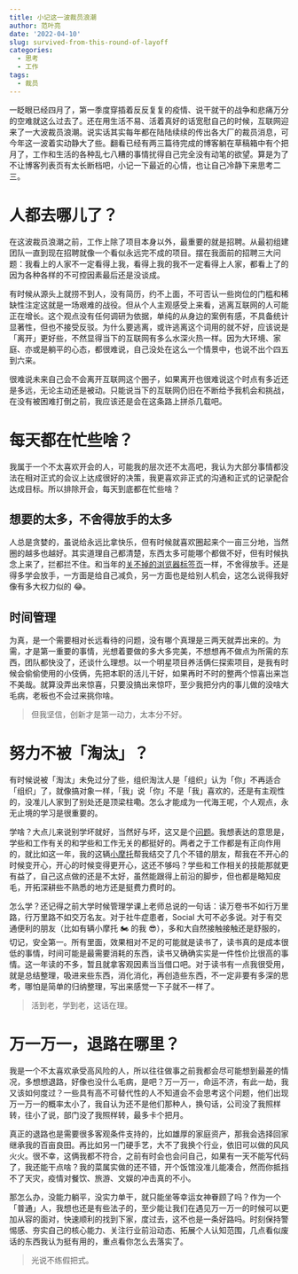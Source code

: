 ```yaml
---
title: 小记这一波裁员浪潮
author: 范叶亮
date: '2022-04-10'
slug: survived-from-this-round-of-layoff
categories:
  - 思考
  - 工作
tags:
  - 裁员
---
```


一眨眼已经四月了，第一季度穿插着反反复复的疫情、说干就干的战争和悲痛万分的空难就这么过去了。还在用生活不易、活着真好的话宽慰自己的时候，互联网迎来了一大波裁员浪潮。说实话其实每年都在陆陆续续的传出各大厂的裁员消息，可今年这一波着实动静大了些。翻看已经有两三篇待完成的博客躺在草稿箱中有个把月了，工作和生活的各种乱七八糟的事情扰得自己完全没有动笔的欲望。算是为了不让博客列表页有太长断档吧，小记一下最近的心情，也让自己冷静下来思考二三。

# 人都去哪儿了？

在这波裁员浪潮之前，工作上除了项目本身以外，最重要的就是招聘。从最初组建团队一直到现在招聘就像一个看似永远完不成的项目。摆在我面前的招聘三大问题：我看上的人家不一定看得上我，看得上我的我不一定看得上人家，都看上了的因为各种各样的不可控因素最后还是没谈成。

有时候从源头上就捞不到人，没有简历，约不上面，不可否认一些岗位的门槛和稀缺性注定这就是一场艰难的战役。但从个人主观感受上来看，逃离互联网的人可能正在增长。这个观点没有任何调研为依据，单纯的从身边的案例有感，不具备统计显著性，但也不接受反驳。为什么要逃离，或许逃离这个词用的就不好，应该说是「离开」更好些，不然显得当下的互联网有多么水深火热一样。因为大环境、家庭、亦或是躺平的心态，都很难说，自己没处在这么一个情景中，也说不出个四五到六来。

很难说未来自己会不会离开互联网这个圈子，如果离开也很难说这个时点有多近还是多远，无论主动还是被动。只能说当下的互联网仍旧在不断给予我机会和挑战，在没有被困难打倒之前，我应该还是会在这条路上拼杀几载吧。

# 每天都在忙些啥？

我属于一个不太喜欢开会的人，可能我的层次还不太高吧，我认为大部分事情都没法在相对正式的会议上达成很好的决策，我更喜欢非正式的沟通和正式的记录配合达成目标。所以排除开会，每天到底都在忙些啥？

## 想要的太多，不舍得放手的太多

人总是贪婪的，虽说给永远比拿快乐，但有时候就喜欢圈起来个一亩三分地，当然圈的越多也越好。其实道理自己都清楚，东西太多可能哪个都做不好，但有时候执念上来了，拦都拦不住。和当年的[关不掉的浏览器标签页](/cn/2019/03/browser-tabs-you-do-not-close/)一样，不舍得放手。还是得多学会放手，一方面是给自己减负，另一方面也是给别人机会，这怎么说得我好像有多大权力似的 😂。

## 时间管理

为真，是一个需要相对长远看待的问题，没有哪个真理是三两天就弄出来的。为需，才是第一重要的事情，光想着要做的多大多完美，不想想再不做点为所需的东西，团队都快没了，还谈什么理想。以一个明星项目养活俩仨探索项目，是我有时候会偷偷使用的小伎俩，先把本职的活儿干好，如果再时不时的整两个惊喜出来岂不美哉。就算没弄出来惊喜，只要没搞出来惊吓，至少我把分内的事儿做的没啥大毛病，老板也不会过来挑你啥。

> 但我坚信，创新才是第一动力，太本分不好。

# 努力不被「淘汰」？

有时候说被「淘汰」未免过分了些，组织淘汰人是「组织」认为「你」不再适合「组织」了，就像搞对象一样，「我」说「你」不是「我」喜欢的，还是有主观性的，没准儿人家到了别处还是顶梁柱嘞。怎么才能成为一代海王呢，个人观点，永无止境的学习是很重要的。

学啥？大点儿来说别学坏就好，当然好与坏，这又是个[问题](/cn/2018/06/play-safe-smart-choice-and-yuppie/)。我想表达的意思是，学些和工作有关的和学些和工作无关的都挺好的。两者之于工作都是有正向作用的，就比如这一年，我的这辆[小摩托](/motorcycle/)帮我结交了几个不错的朋友，帮我在不开心的时候变开心，开心的时候变得更开心，这还不够吗？学些和工作相关的技能那就更有益了，自己这点做的还是不太好，虽然能跟得上前沿的脚步，但也都是略知皮毛，开拓深耕些不熟悉的地方还是挺费力费时的。

怎么学？还记得之前大学时候管理学课上老师总说的一句话：读万卷书不如行万里路，行万里路不如交万名友。对于社牛症患者，Social 大可不必多说。对于有交通便利的朋友（比如有辆小摩托 🏍 的我 😎），多和大自然接触接触还是舒服的，切记，安全第一。所有里面，效果相对不足的可能就是读书了，读书真的是成本很低的事情，时间可能是最需要消耗的东西，读书又确确实实是一件性价比很高的事情。这一年读的不多，暂且就拿客观因素当当借口吧。对于读书有一点我很受用，就是总结整理，吸进来些东西，消化消化，再创造些东西，不一定非要有多深的思考，哪怕是简单的归纳整理，写出来感觉一下子就不一样了。

> 活到老，学到老，这话在理。

# 万一万一，退路在哪里？

我是一个不太喜欢承受高风险的人，所以往往做事之前我都会尽可能想到最差的情况，多想想退路，好像也没什么毛病，是吧？万一万一，命运不济，有此一劫，我又该如何度过？一些具有高不可替代性的人不知道会不会思考这个问题，他们出现万一万一的概率太小了，我自认为还不是他们那种人，换句话，公司没了我照样转，往小了说，部门没了我照样转，最多卡个把月。

真正的退路也是需要很多客观条件支持的，比如雄厚的家庭资产，那我会选择回家继承我的百亩良田。再比如另一门硬手艺，大不了我换个行业，依旧可以做的风风火火。很不幸，这俩我都不符合，之前有时会也会问自己，如果有一天不能写代码了，我还能干点啥？我的菜属实做的还不错，开个饭馆没准儿能凑合，然而你抵挡不了天灾，疫情对餐饮、旅游、文娱的冲击真的不小。

那怎么办，没能力躺平，没实力单干，就只能坐等幸运女神眷顾了吗？作为一个「普通」人，我想也还是有些法子的，至少能让我们在遇见万一万一的时候可以更加从容的面对，快速顺利的找到下家，度过去，这不也是一条好路吗。时刻保持警惕感、夯实自己的核心能力、关注行业前沿动态、拓展个人认知范围，几点看似废话的东西我认为挺有用的，重点看你怎么去落实了。

> 光说不练假把式。
